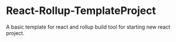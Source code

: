 # React-Rollup-TemplateProject
A basic template for react and rollup build tool for starting new react project.
